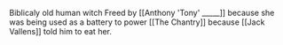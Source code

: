 Biblicaly old human witch
Freed by [[Anthony 'Tony' _____]] because she was being used as a battery to power [[The Chantry]] because [[Jack Vallens]] told him to eat her.

